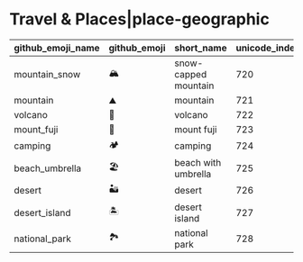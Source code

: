 # Travel & Places|place-geographic

|github_emoji_name|github_emoji|short_name|unicode_index|
|---|---|---|---|
|mountain_snow|:mountain_snow:|snow-capped mountain|720|
|mountain|:mountain:|mountain|721|
|volcano|:volcano:|volcano|722|
|mount_fuji|:mount_fuji:|mount fuji|723|
|camping|:camping:|camping|724|
|beach_umbrella|:beach_umbrella:|beach with umbrella|725|
|desert|:desert:|desert|726|
|desert_island|:desert_island:|desert island|727|
|national_park|:national_park:|national park|728|
